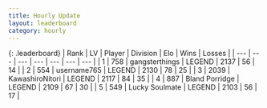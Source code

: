 ```yaml
---
title: Hourly Update
layout: leaderboard
category: hourly
---
```


{: .leaderboard}
| Rank | LV | Player | Division | Elo | Wins | Losses |
| --- | --- | --- | --- | --- | --- | --- |
| <span data-change="0">1</span> | 758 | <span title="ID: 92077">gangsterthings</span> | LEGEND | <span data-change="0">2137</span> | <span data-change="0">56</span> | <span data-change="0">14</span> |
| <span data-change="1">2</span> | 554 | <span title="ID: 188640">username765</span> | LEGEND | <span data-change="0">2130</span> | <span data-change="0">78</span> | <span data-change="0">25</span> |
| <span data-change="1">3</span> | 2039 | <span title="ID: 164871">KawashiroNitori</span> | LEGEND | <span data-change="0">2117</span> | <span data-change="0">84</span> | <span data-change="0">35</span> |
| <span data-change="1">4</span> | 887 | <span title="ID: 466895">Bland Porridge</span> | LEGEND | <span data-change="0">2109</span> | <span data-change="0">67</span> | <span data-change="0">30</span> |
| <span data-change="-3">5</span> | 549 | <span title="ID: 518429">Lucky Soulmate</span> | LEGEND | <span data-change="-29">2103</span> | <span data-change="0">56</span> | <span data-change="2">17</span> |